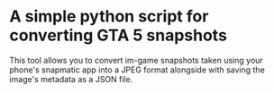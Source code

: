 # A simple python script for converting GTA 5 snapshots
This tool allows you to convert im-game snapshots taken using your phone's snapmatic app into a JPEG format alongside with saving the image's metadata as a JSON file.
